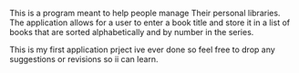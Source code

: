 This is a program meant to help people manage Their personal libraries.
The application allows for a user to enter a book title and
store it in a list of books that are sorted alphabetically and by number in the series.

This is my first application prject ive ever done so feel free to drop any suggestions or revisions so ii can learn.

